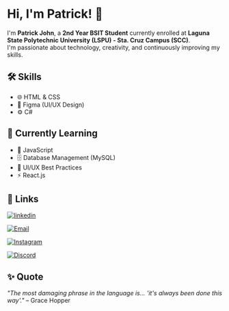 # Hi, I'm Patrick! 👋
  I'm **Patrick John**, a **2nd Year BSIT Student** currently enrolled at **Laguna State Polytechnic University (LSPU) - Sta. Cruz Campus (SCC)**.  
  I'm passionate about technology, creativity, and continuously improving my skills.  

## 🛠 Skills

- 🌐 HTML & CSS  
- 🎨 Figma (UI/UX Design)  
- ⚙️ C#
  
## 🌱 Currently Learning

- 📜 JavaScript  
- 🗄️ Database Management (MySQL)  
- 🎨 UI/UX Best Practices  
- ⚡ React.js

## 🔗 Links

[![linkedin](https://img.shields.io/badge/linkedin-0A66C2?style=for-the-badge&logo=linkedin&logoColor=white)](https://www.linkedin.com/in/goco-patrick-john-m-b736b8374/)

[![Email](https://img.shields.io/badge/Email-D14836?style=for-the-badge&logo=gmail&logoColor=white)](https://mail.google.com/mail/?view=cm&fs=1&to=goco.pj.bsinfotech@gmail.com)

[![Instagram](https://img.shields.io/badge/Instagram-E4405F?style=for-the-badge&logo=instagram&logoColor=white)](https://www.instagram.com/p__scorp/)

[![Discord](https://img.shields.io/badge/Discord-5865F2?style=for-the-badge&logo=discord&logoColor=white)](https://discord.com/users/zero_199x)

## ✨ Quote
*"The most damaging phrase in the language is... 'it's always been done this way'."* – Grace Hopper  
